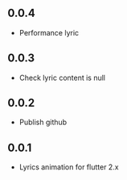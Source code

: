 ## 0.0.4

* Performance lyric

## 0.0.3

* Check lyric content is null

## 0.0.2

* Publish github

## 0.0.1

* Lyrics animation for flutter 2.x
